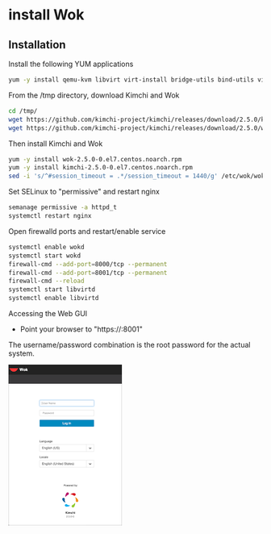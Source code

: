# install Wok

## Installation 
Install the following YUM applications
```bash
yum -y install qemu-kvm libvirt virt-install bridge-utils bind-utils virt-manager wget net-tools virt-viewer genisoimage epel-release gcc make autoconf automake gettext-devel git rpm-build libxslt python-ordereddict python-cherrypy python-cheetah PyPAM m2crypto python-jsonschema python-psutil python-ldap python-lxml nginx openssl python-websockify logrotate policycoreutils-python
```

From the /tmp directory, download Kimchi and Wok
```bash
cd /tmp/
wget https://github.com/kimchi-project/kimchi/releases/download/2.5.0/kimchi-2.5.0-0.el7.centos.noarch.rpm 
wget https://github.com/kimchi-project/kimchi/releases/download/2.5.0/wok-2.5.0-0.el7.centos.noarch.rpm 
```

Then install Kimchi and Wok
```bash
yum -y install wok-2.5.0-0.el7.centos.noarch.rpm
yum -y install kimchi-2.5.0-0.el7.centos.noarch.rpm
sed -i 's/^#session_timeout = .*/session_timeout = 1440/g' /etc/wok/wok.conf
```

Set SELinux to "permissive" and restart nginx
```bash
semanage permissive -a httpd_t
systemctl restart nginx
```

Open firewalld ports and restart/enable service
```bash
systemctl enable wokd
systemctl start wokd
firewall-cmd --add-port=8000/tcp --permanent
firewall-cmd --add-port=8001/tcp --permanent
firewall-cmd --reload
systemctl start libvirtd
systemctl enable libvirtd
```

Accessing the Web GUI
- Point your browser to "https://<ip-addr>:8001"

The username/password combination is the root password for the actual system.

<img src="../img/2019-07-22_20-47-24.png">